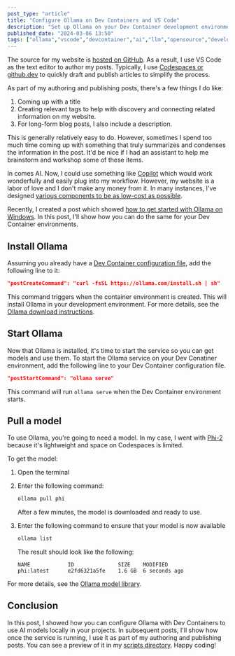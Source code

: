 ```yaml
---
post_type: "article" 
title: "Configure Ollama on Dev Containers and VS Code"
description: "Set up Ollama on your Dev Container development environments and get started using AI models locally in your projects"
published_date: "2024-03-06 13:50"
tags: ["ollama","vscode","devcontainer","ai","llm","opensource","development"]
---
```


The source for my website is [hosted on GitHub](/github/luisquintanilla.me). As a result, I use VS Code as the text editor to author my posts. Typically, I use [Codespaces or github.dev](/colophon) to quickly draft and publish articles to simplify the process. 

As part of my authoring and publishing posts, there's a few things I do like:

1. Coming up with a title
2. Creating relevant tags to help with discovery and connecting related information on my website.
3. For long-form blog posts, I also include a description. 

This is generally relatively easy to do. However, sometimes I spend too much time coming up with something that truly summarizes and condenses the information in the post. It'd be nice if I had an assistant to help me brainstorm and workshop some of these items.

In comes AI. Now, I could use something like [Copilot](https://code.visualstudio.com/docs/copilot/overview) which would work wonderfully and easily plug into my workflow. However, my website is a labor of love and I don't make any money from it. In many instances, I've designed [various components to be as low-cost as possible](/posts/receive-webmentions-fsharp-az-functions-fsadvent). 

Recently, I created a post which showed [how to get started with Ollama on Windows](/posts/getting-started-ollama-windows). In this post, I'll show how you can do the same for your Dev Container environments. 

## Install Ollama

Assuming you already have a [Dev Container configuration file](https://code.visualstudio.com/docs/devcontainers/create-dev-container), add the following line to it:

```json
"postCreateCommand": "curl -fsSL https://ollama.com/install.sh | sh"
```

This command triggers when the container environment is created. This will install Ollama in your development environment. For more details, see the [Ollama download instructions](https://ollama.com/download/linux).

## Start Ollama

Now that Ollama is installed, it's time to start the service so you can get models and use them. To start the Ollama service on your Dev Conatiner environment, add the following line to your Dev Container configuration file.

```json
"postStartCommand": "ollama serve"
```

This command will run `ollama serve` when the Dev Container environment starts.

## Pull a model

To use Ollama, you're going to need a model. In my case, I went with [Phi-2](https://ollama.com/library/phi) because it's lightweight and space on Codespaces is limited.  

To get the model:

1. Open the terminal
1. Enter the following command:

    ```bash
    ollama pull phi
    ```

    After a few minutes, the model is downloaded and ready to use. 

1. Enter the following command to ensure that your model is now available

    ```bash
    ollama list
    ```

    The result should look like the following:

    ```text
    NAME            ID              SIZE    MODIFIED      
    phi:latest      e2fd6321a5fe    1.6 GB  6 seconds ago
    ```

For more details, see the [Ollama model library](https://ollama.com/library). 

## Conclusion

In this post, I showed how you can configure Ollama with Dev Containers to use AI models locally in your projects. In subsequent posts, I'll show how once the service is running, I use it as part of my authoring and publishing posts. You can see a preview of it in my [scripts directory](https://github.com/lqdev/luisquintanilla.me/blob/main/Scripts/ai.fsx). Happy coding! 